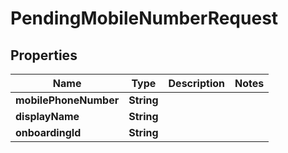 

# PendingMobileNumberRequest

## Properties

Name | Type | Description | Notes
------------ | ------------- | ------------- | -------------
**mobilePhoneNumber** | **String** |  | 
**displayName** | **String** |  | 
**onboardingId** | **String** |  | 




